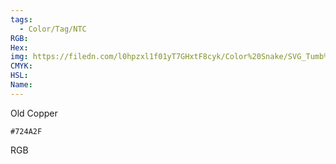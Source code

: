 ```yaml
---
tags:
  - Color/Tag/NTC
RGB:
Hex:
img: https://filedn.com/l0hpzxl1f01yT7GHxtF8cyk/Color%20Snake/SVG_Tumb%20Mass%20No%20Name/724A2F.svg
CMYK:
HSL:
Name:
---
```

Old Copper
```palette
#724A2F
```
RGB
